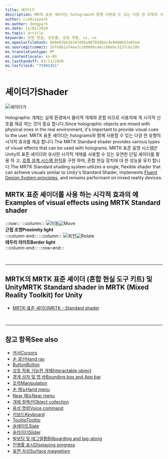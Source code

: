 ```yaml
---
title: 셰이더가
description: MRTK 표준 셰이더는 holograms와 함께 사용할 수 있는 다양 한 유형의 시각적 효과를 제공 합니다.
author: cre8ivepark
ms.author: dongpark
ms.date: 11/01/2019
ms.topic: article
keywords: 혼합 현실, 컨트롤, 상호 작용, ui, ux
ms.openlocfilehash: 8d0e01bb26347d95a80703884c4e9408653e03ed
ms.sourcegitcommit: 2bfe9b1af4ee2cc0d668caeccb8ebc3137cbc20b
ms.translationtype: MT
ms.contentlocale: ko-KR
ms.lasthandoff: 01/11/2020
ms.locfileid: "75901451"
---
```

# <a name="shader"></a><span data-ttu-id="6e016-104">셰이더가</span><span class="sxs-lookup"><span data-stu-id="6e016-104">Shader</span></span>

![셰이더가](images/UX/UX_Hero_StandardShader.jpg)

<span data-ttu-id="6e016-106">Holographic 개체는 실제 환경에서 물리적 개체와 혼합 되므로 사용자에 게 시각적 신호를 제공 하는 것이 중요 합니다.</span><span class="sxs-lookup"><span data-stu-id="6e016-106">Since holographic objects are mixed with physical ones in the real environment, it's important to provide visual cues to the user.</span></span> <span data-ttu-id="6e016-107">MRTK 표준 셰이더는 holograms와 함께 사용할 수 있는 다양 한 유형의 시각적 효과를 제공 합니다.</span><span class="sxs-lookup"><span data-stu-id="6e016-107">The MRTK Standard shader provides various types of visual effects that can be used with holograms.</span></span> <span data-ttu-id="6e016-108">MRTK 표준 음영 시스템은 Unity의 표준 셰이더와 유사한 시각적 개체를 사용할 수 있는 유연한 단일 셰이더를 활용 하 고, [흐름 설계 시스템 원칙](https://www.microsoft.com/design/fluent/#/)을 구현 하며, 혼합 현실 장치에 대 한 성능을 유지 합니다.</span><span class="sxs-lookup"><span data-stu-id="6e016-108">The MRTK Standard shading system utilizes a single, flexible shader that can achieve visuals similar to Unity's Standard Shader, implements [Fluent Design System principles](https://www.microsoft.com/design/fluent/#/), and remains performant on mixed reality devices.</span></span>
<br>

## <a name="examples-of-visual-effects-using-mrtk-standard-shader"></a><span data-ttu-id="6e016-109">MRTK 표준 셰이더를 사용 하는 시각적 효과의 예</span><span class="sxs-lookup"><span data-stu-id="6e016-109">Examples of visual effects using MRTK Standard shader</span></span> 
:::row:::
    :::column:::
       <span data-ttu-id="6e016-110">![이동](images/UX/UX_Button_Affordance_ProximityLight.jpg)</span><span class="sxs-lookup"><span data-stu-id="6e016-110">![Move](images/UX/UX_Button_Affordance_ProximityLight.jpg)</span></span><br>
       <span data-ttu-id="6e016-111">**근접 조명**</span><span class="sxs-lookup"><span data-stu-id="6e016-111">**Proximity light**</span></span><br>
    :::column-end:::
    :::column:::
       <span data-ttu-id="6e016-112">![회전](images/UX/UX_Button_Affordance_FocusHighlight.jpg)</span><span class="sxs-lookup"><span data-stu-id="6e016-112">![Rotate](images/UX/UX_Button_Affordance_FocusHighlight.jpg)</span></span><br>
        <span data-ttu-id="6e016-113">**테두리 라이트**</span><span class="sxs-lookup"><span data-stu-id="6e016-113">**Border light**</span></span><br>
    :::column-end:::
:::row-end:::

<br>

---

## <a name="mrtk-standard-shader-in-mrtk-mixed-reality-toolkit-for-unity"></a><span data-ttu-id="6e016-114">MRTK의 MRTK 표준 셰이더 (혼합 현실 도구 키트) 및 Unity</span><span class="sxs-lookup"><span data-stu-id="6e016-114">MRTK Standard shader in MRTK (Mixed Reality Toolkit) for Unity</span></span>

* [<span data-ttu-id="6e016-115">MRTK-표준 셰이더</span><span class="sxs-lookup"><span data-stu-id="6e016-115">MRTK - Standard shader</span></span>](https://microsoft.github.io/MixedRealityToolkit-Unity/Documentation/README_MRTKStandardShader.html)


<br>

---

## <a name="see-also"></a><span data-ttu-id="6e016-116">참고 항목</span><span class="sxs-lookup"><span data-stu-id="6e016-116">See also</span></span>

* [<span data-ttu-id="6e016-117">커서</span><span class="sxs-lookup"><span data-stu-id="6e016-117">Cursors</span></span>](cursors.md)
* [<span data-ttu-id="6e016-118">손 광선</span><span class="sxs-lookup"><span data-stu-id="6e016-118">Hand ray</span></span>](point-and-commit.md)
* [<span data-ttu-id="6e016-119">Button</span><span class="sxs-lookup"><span data-stu-id="6e016-119">Button</span></span>](button.md)
* [<span data-ttu-id="6e016-120">상호 작용 가능한 개체</span><span class="sxs-lookup"><span data-stu-id="6e016-120">Interactable object</span></span>](interactable-object.md)
* [<span data-ttu-id="6e016-121">경계 상자 및 앱 바</span><span class="sxs-lookup"><span data-stu-id="6e016-121">Bounding box and App bar</span></span>](app-bar-and-bounding-box.md)
* [<span data-ttu-id="6e016-122">조작</span><span class="sxs-lookup"><span data-stu-id="6e016-122">Manipulation</span></span>](direct-manipulation.md)
* [<span data-ttu-id="6e016-123">손 메뉴</span><span class="sxs-lookup"><span data-stu-id="6e016-123">Hand menu</span></span>](hand-menu.md)
* [<span data-ttu-id="6e016-124">Near 메뉴</span><span class="sxs-lookup"><span data-stu-id="6e016-124">Near menu</span></span>](near-menu.md)
* [<span data-ttu-id="6e016-125">개체 컬렉션</span><span class="sxs-lookup"><span data-stu-id="6e016-125">Object collection</span></span>](object-collection.md)
* [<span data-ttu-id="6e016-126">음성 명령</span><span class="sxs-lookup"><span data-stu-id="6e016-126">Voice command</span></span>](voice-input.md)
* [<span data-ttu-id="6e016-127">키보드</span><span class="sxs-lookup"><span data-stu-id="6e016-127">Keyboard</span></span>](keyboard.md)
* [<span data-ttu-id="6e016-128">Tooltip</span><span class="sxs-lookup"><span data-stu-id="6e016-128">Tooltip</span></span>](tooltip.md)
* [<span data-ttu-id="6e016-129">슬레이트</span><span class="sxs-lookup"><span data-stu-id="6e016-129">Slate</span></span>](slate.md)
* [<span data-ttu-id="6e016-130">슬라이더</span><span class="sxs-lookup"><span data-stu-id="6e016-130">Slider</span></span>](slider.md)
* [<span data-ttu-id="6e016-131">빌보딩 및 태그얼롱</span><span class="sxs-lookup"><span data-stu-id="6e016-131">Billboarding and tag-along</span></span>](billboarding-and-tag-along.md)
* [<span data-ttu-id="6e016-132">진행률 표시</span><span class="sxs-lookup"><span data-stu-id="6e016-132">Displaying progress</span></span>](progress.md)
* [<span data-ttu-id="6e016-133">표면 자성</span><span class="sxs-lookup"><span data-stu-id="6e016-133">Surface magnetism</span></span>](surface-magnetism.md)
